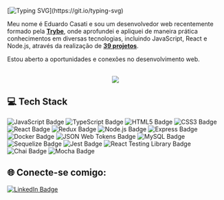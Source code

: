 [![Typing SVG](https://readme-typing-svg.herokuapp.com?font=Fira+Code&weight=500&size=24&pause=100&color=16F713&random=false&width=435&lines=Hello%2C+World!)](https://git.io/typing-svg)

Meu nome é Eduardo Casati e sou um desenvolvedor web recentemente formado pela **[Trybe](https://www.betrybe.com/formacao-desenvolvimento-web)**, onde aprofundei e apliquei de maneira prática conhecimentos em diversas tecnologias, incluindo JavaScript, React e Node.js, através da realização de **[39 projetos](https://github.com/eduardocasati/trybe-projetos)**.

Estou aberto a oportunidades e conexões no desenvolvimento web.
</br>
</br>
<div align="center">
<img src="https://github-readme-stats.vercel.app/api/top-langs/?username=eduardocasati&layout=compact&theme=github_dark" />
</div>

## 💻 Tech Stack
![JavaScript Badge](https://img.shields.io/badge/JAVASCRIPT-F7DF1E?style=for-the-badge&logo=javascript&logoColor=black) ![TypeScript Badge](https://img.shields.io/badge/TYPESCRIPT-3178C6?style=for-the-badge&logo=typescript&logoColor=white) ![HTML5 Badge](https://img.shields.io/badge/html5-E54C21?style=for-the-badge&logo=html5&logoColor=white) ![CSS3 Badge](https://img.shields.io/badge/css3-214CE5?style=for-the-badge&logo=css3&logoColor=white) ![React Badge](https://img.shields.io/badge/react-61DAFB?style=for-the-badge&logo=react&logoColor=000) ![Redux Badge](https://img.shields.io/badge/redux-593D88?style=for-the-badge&logo=redux&logoColor=white) ![Node.js Badge](https://img.shields.io/badge/node.js-339933?style=for-the-badge&logo=node.js&logoColor=white) ![Express Badge](https://img.shields.io/badge/express-black?style=for-the-badge&logo=express&logoColor=white) ![Docker Badge](https://img.shields.io/badge/docker-1D63ED?style=for-the-badge&logo=docker&logoColor=white) ![JSON Web Tokens Badge](https://img.shields.io/badge/json%20web%20tokens-black?style=for-the-badge&logo=json%20web%20tokens&logoColor=white) ![MySQL Badge](https://img.shields.io/badge/mysql-00758F?style=for-the-badge&logo=mysql&logoColor=white)
![Sequelize Badge](https://img.shields.io/badge/sequelize-52B0E7?style=for-the-badge&logo=sequelize&logoColor=white) ![Jest Badge](https://img.shields.io/badge/jest-9C4855?style=for-the-badge&logo=jest&logoColor=white)
![React Testing Library Badge](https://img.shields.io/badge/testing%20library-F23E3E?style=for-the-badge&logo=testing%20library&logoColor=white) ![Chai Badge](https://img.shields.io/badge/chai-A40802?style=for-the-badge&logo=chai&logoColor=white) ![Mocha Badge](https://img.shields.io/badge/mocha-8d6748?style=for-the-badge&logo=mocha&logoColor=white)


## 🌐 Conecte-se comigo:
[![LinkedIn Badge](https://img.shields.io/badge/LinkedIn-0A66C2?style=flat-square&logo=linkedin&logoColor=white)](https://www.linkedin.com/in/eduardocasati/)
